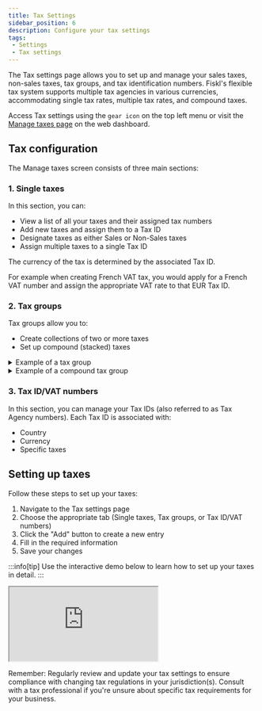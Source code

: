 ```yaml
---
title: Tax Settings
sidebar_position: 6
description: Configure your tax settings
tags:
 - Settings
 - Tax settings
---
```


The Tax settings page allows you to set up and manage your sales taxes, non-sales taxes, tax groups, and tax identification numbers. Fiskl's flexible tax system supports multiple tax agencies in various currencies, accommodating single tax rates, multiple tax rates, and compound taxes.

Access Tax settings using the `gear icon` on the top left menu or visit the [Manage taxes page](https://my.fiskl.com/manage-taxes) on the web dashboard.

## Tax configuration

The Manage taxes screen consists of three main sections:

### 1. Single taxes

In this section, you can:

- View a list of all your taxes and their assigned tax numbers
- Add new taxes and assign them to a Tax ID
- Designate taxes as either Sales or Non-Sales taxes
- Assign multiple taxes to a single Tax ID

The currency of the tax is determined by the associated Tax ID.

For example when creating French VAT tax, you would apply for a French VAT number and assign the appropriate VAT rate to that EUR Tax ID.

### 2. Tax groups

Tax groups allow you to:

- Create collections of two or more taxes
- Set up compound (stacked) taxes

<details>
  <summary>Example of a tax group</summary>

    In British Columbia, the sales tax group includes both the Goods and Services Tax (GST) and the Provincial Sales Tax (PST). These are applied together on sales transactions, with each tax having its own rate and rules but grouped for calculation and reporting purposes.

     An example of a tax group with three taxes:
    ```
    Tax Code A: 5% sales tax
    Tax Code B: 6% regional tax
    Tax Code C: 4% municipal tax
    ```
Let's say you purchase an item for $100. Here's how the non-compound tax group would be calculated:

  ```
    Tax Code A (5% sales tax):
    $100 × 0.05 = $5.00
    Tax Code B (6% regional tax):
    $100 × 0.06 = $6.00
    Tax Code C (4% municipal tax):
    $100 × 0.04 = $4.00
  ```

Total taxes: $5.00 + $6.00 + $4.00 = $15.00

</details>

<details>
  <summary>Example of a compound tax group</summary>

    In Quebec, Canada, the tax structure includes both the federal Goods and Services Tax (GST) and the provincial Quebec Sales Tax (QST).
```
    GST (Goods and Services Tax):
        This is a federal tax applied across Canada.
        The GST rate is 5%.
    QST (Quebec Sales Tax):
        This is a provincial tax specific to Quebec.
        The QST rate is 9.975%.
```

QST is calculated on the selling price plus GST.

```
    Base Price of an Item: $100
    GST Calculation: $100 × 0.05 = $5.00
    QST Calculation: ($100 + $5) × 0.09975 = $10.47
```

Total taxes: $5.00 (GST) + $10.47 (QST) = $15.47

Final price of the item: $100 + $15.47 = $115.47
</details>

### 3. Tax ID/VAT numbers

In this section, you can manage your Tax IDs (also referred to as Tax Agency numbers). Each Tax ID is associated with:

- Country
- Currency
- Specific taxes

## Setting up taxes

Follow these steps to set up your taxes:

1. Navigate to the Tax settings page
2. Choose the appropriate tab (Single taxes, Tax groups, or Tax ID/VAT numbers)
3. Click the "Add" button to create a new entry
4. Fill in the required information
5. Save your changes

:::info[tip]
Use the interactive demo below to learn how to set up your taxes in detail.
:::

<div style={{ position: 'relative', paddingBottom: '56.25%', height: 0, width: '100%' }}>
<iframe
style={{ position: 'absolute', top: 0, left: 0, width: '100%', height: '100%', border: 0 }}
src="https://demo.fiskl.com/e/clzfgbf21001skx0c7irtx3gl/tour"
allowFullScreen
webkitallowfullscreen="true"
mozallowfullscreen="true"
allowtransparency="true"
></iframe>
</div>

Remember: Regularly review and update your tax settings to ensure compliance with changing tax regulations in your jurisdiction(s). Consult with a tax professional if you're unsure about specific tax requirements for your business.
